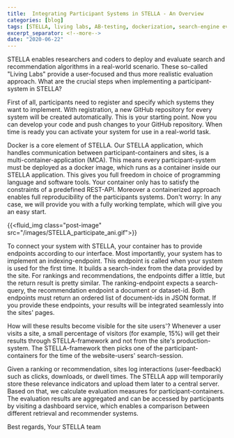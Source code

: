 ```yaml
---
title:  Integrating Participant Systems in STELLA - An Overview
categories: [blog]
tags: [STELLA, living labs, AB-testing, dockerization, search-engine evaluation, live evaluation, docker infrastructure]
excerpt_separator: <!--more-->
date: "2020-06-22"
---
```

STELLA enables researchers and coders to deploy and evaluate search and recommendation algorithms in a real-world scenario. These so-called "Living Labs" provide a user-focused and thus more realistic evaluation approach.
What are the crucial steps when implementing a participant-system in STELLA?

<!--more-->
First of all, participants need to register and specify which systems they want to implement. With registration, a new GitHub repository for every system will be created automatically. This is your starting point. Now you can develop your code and push changes to your GitHub repository. When time is ready you can activate your system for use in a real-world task.

Docker is a core element of STELLA. Our STELLA application, which handles communication between participant-containers and sites, is a multi-container-application (MCA). This means every participant-system must be deployed as a docker image, which runs as a container inside our STELLA application. This gives you full freedom in choice of programming language and software tools. Your container only has to satisfy the constraints of a predefined REST-API. Moreover a containerized approach enables full reproducibility of the participants systems.
Don't worry: In any case, we will provide you with a fully working template, which will give you an easy start.

{{<fluid_img class="post-image" src="/images/STELLA_participate_ani.gif">}}

To connect your system with STELLA, your container has to provide endpoints according to our interface. Most importantly, your system has to implement an indexing-endpoint. This endpoint is called when your system is used for the first time. It builds a search-index from the data provided by the site. For rankings and recommendations, the endpoints differ a little, but the return result is pretty similar. The ranking-endpoint expects a search-query, the recommendation endpoint a document or dataset-id. Both endpoints must return an ordered list of document-ids in JSON format. If you provide these endpoints, your results will be integrated seamlessly into the sites' pages.

How will these results become visible for the site users'? Whenever a user visits a site, a small percentage of visitors (for example, 15%) will get their results through STELLA-framework and not from the site's production-system. The STELLA-framework then picks one of the participant-containers for the time of the website-users' search-session.

Given a ranking or recommendation, sites log interactions (user-feedback) such as clicks, downloads, or dwell times. The STELLA app will temporarily store these relevance indicators and upload them later to a central server. Based on that, we calculate evaluation measures for participant-containers. The evaluation results are aggregated and can be accessed by participants by visiting a dashboard service, which enables a comparison between different retrieval and recommender systems.

Best regards, Your STELLA team